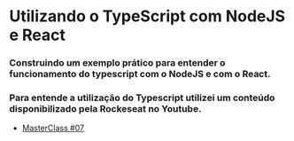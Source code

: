 # Utilizando o TypeScript com NodeJS e React 

### Construindo um exemplo prático para entender o funcionamento do typescript com o NodeJS e com o React.

### Para entende a utilização do Typescript utilizei um conteúdo disponibilizado pela Rockeseat no Youtube. 
* [MasterClass #07](https://www.youtube.com/watch?v=0mYq5LrQN1s)



